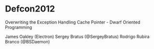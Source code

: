 Defcon2012
==========

Overwriting the Exception Handling Cache Pointer - Dwarf Oriented Programming

James Oakley (Electron)
Sergey Bratus (@SergeyBratus)
Rodrigo Rubira Branco (@BSDaemon)
